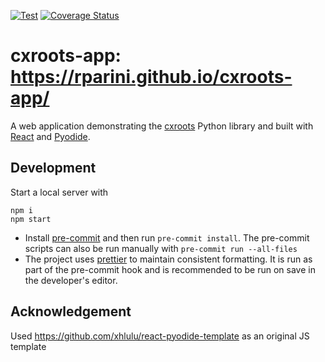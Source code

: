 [![Test](https://github.com/rparini/cxroots-app/actions/workflows/test.yml/badge.svg)](https://github.com/rparini/cxroots-app/actions/workflows/test.yml)
[![Coverage Status](https://coveralls.io/repos/github/rparini/cxroots-app/badge.svg?branch=master)](https://coveralls.io/github/rparini/cxroots-app?branch=master)

# cxroots-app: https://rparini.github.io/cxroots-app/

A web application demonstrating the [cxroots](https://github.com/rparini/cxroots) Python library and built with [React](https://reactjs.org/) and [Pyodide](https://pyodide.org/en/stable/).

## Development

Start a local server with

```
npm i
npm start
```

- Install [pre-commit](https://pre-commit.com/) and then run `pre-commit install`. The pre-commit scripts can also be run manually with `pre-commit run --all-files`
- The project uses [prettier](https://prettier.io/) to maintain consistent formatting. It is run as part of the pre-commit hook and is recommended to be run on save in the developer's editor.

## Acknowledgement

Used https://github.com/xhlulu/react-pyodide-template as an original JS template
